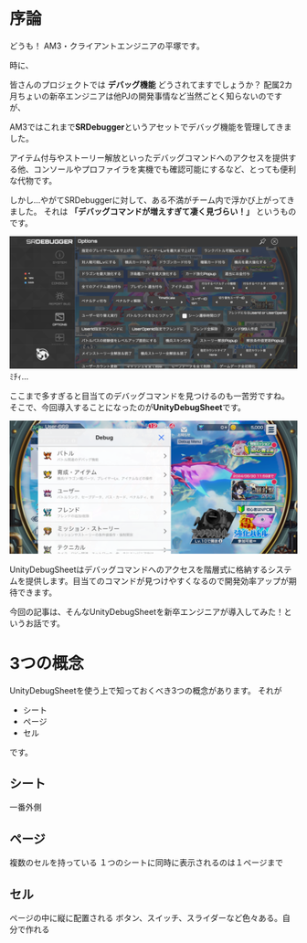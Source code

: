 # 序論
どうも！ AM3・クライアントエンジニアの平塚です。

時に、

皆さんのプロジェクトでは **デバッグ機能** どうされてますでしょうか？
配属2カ月ちょいの新卒エンジニアは他PJの開発事情など当然ごとく知らないのですが、

AM3ではこれまで**SRDebugger**というアセットでデバッグ機能を管理してきました。

アイテム付与やストーリー解放といったデバッグコマンドへのアクセスを提供する他、コンソールやプロファイラを実機でも確認可能にするなど、とっても便利な代物です。

しかし...やがてSRDebuggerに対して、ある不満がチーム内で浮かび上がってきました。
それは **「デバッグコマンドが増えすぎて凄く見づらい！」** というものです。

![SRDebugger](https://raw.githubusercontent.com/kamahir0/TechArticle/master/UnityDebugSheetStart/IMG_7799.PNG)
ﾐﾁｨ...

ここまで多すぎると目当てのデバッグコマンドを見つけるのも一苦労ですね。
そこで、今回導入することになったのが**UnityDebugSheet**です。

![UnityDebugSheet](https://raw.githubusercontent.com/kamahir0/TechArticle/master/UnityDebugSheetStart/IMG_7800.PNG)

UnityDebugSheetはデバッグコマンドへのアクセスを階層式に格納するシステムを提供します。目当てのコマンドが見つけやすくなるので開発効率アップが期待できます。

今回の記事は、そんなUnityDebugSheetを新卒エンジニアが導入してみた！というお話です。

# 3つの概念
UnityDebugSheetを使う上で知っておくべき3つの概念があります。
それが

 * シート
 * ページ
 * セル

です。

## シート
一番外側

## ページ
複数のセルを持っている
１つのシートに同時に表示されるのは１ページまで

## セル
ページの中に縦に配置される
ボタン、スイッチ、スライダーなど色々ある。自分で作れる


